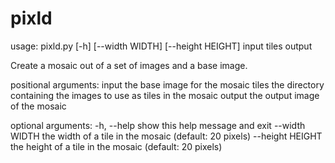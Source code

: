 pixld
=====

usage: pixld.py [-h] [--width WIDTH] [--height HEIGHT] input tiles output

Create a mosaic out of a set of images and a base image.

positional arguments:
  input            the base image for the mosaic
  tiles            the directory containing the images to use as tiles in the
                   mosaic
  output           the output image of the mosaic

optional arguments:
  -h, --help       show this help message and exit
  --width WIDTH    the width of a tile in the mosaic (default: 20 pixels)
  --height HEIGHT  the height of a tile in the mosaic (default: 20 pixels)
